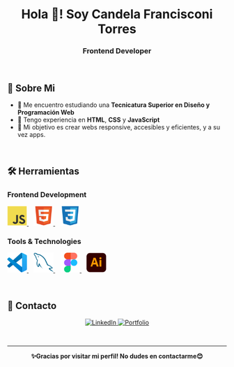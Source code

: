 <h1 align="center">Hola 👋! Soy Candela Francisconi Torres</h1>
<h3 align="center">Frontend Developer</h3>

<br>

## 🚀 Sobre Mi
- 🌱 Me encuentro estudiando una **Tecnicatura Superior en Diseño y Programación Web**
- 💼 Tengo experiencia en **HTML**, **CSS** y **JavaScript**
- 🎯 Mi objetivo es crear webs responsive, accesibles y eficientes, y a su vez apps.

<br>

## 🛠️ Herramientas

### Frontend Development
<p align="left">
  <a href="https://www.w3schools.com/js/" target="_blank" rel="noreferrer"> 
    <img src="https://raw.githubusercontent.com/devicons/devicon/master/icons/javascript/javascript-original.svg" alt="javascript" width="45" height="45"/> </a>&nbsp;&nbsp;
  <a href="www.w3schools.com/html/" target="_blank" rel="noreferrer"> 
    <img src="https://raw.githubusercontent.com/devicons/devicon/master/icons/html5/html5-original.svg" alt="html5" width="45" height="45"/> </a>&nbsp;&nbsp;
  <a href="https://www.w3schools.com/css/" target="_blank" rel="noreferrer"> 
    <img src="https://raw.githubusercontent.com/devicons/devicon/master/icons/css3/css3-original.svg" alt="css3" width="45" height="45"/> </a>
</p>


### Tools & Technologies
<p align="left">
  <a href="https://code.visualstudio.com/" target="_blank" rel="noreferrer"> 
    <img src="https://raw.githubusercontent.com/devicons/devicon/master/icons/vscode/vscode-original.svg" alt="vscode" width="45" height="45"/> </a>&nbsp;&nbsp;
   <a href="https://www.mysql.com/" target="_blank" rel="noreferrer"> 
    <img src="https://raw.githubusercontent.com/devicons/devicon/master/icons/mysql/mysql-original.svg" alt="mysql" width="45" height="45"/> </a>&nbsp;&nbsp;
  <a href="https://www.figma.com/" target="_blank" rel="noreferrer"> 
    <img src="https://raw.githubusercontent.com/devicons/devicon/master/icons/figma/figma-original.svg" alt="figma" width="45" height="45"/> </a>&nbsp;&nbsp;
  <a href="https://www.adobe.com/ar/products/illustrator.html" target="_blank" rel="noreferrer"> 
    <img src="https://raw.githubusercontent.com/devicons/devicon/master/icons/illustrator/illustrator-original.svg" alt="adobe-illustrator" width="45" height="45"/> </a>
</p>

<br>

<!--
## 📊 GitHub Analytics

<p align="center">
  <img width="48%" src="https://github-readme-stats.vercel.app/api?username=your-github-username&show_icons=true&theme=tokyonight&hide_border=true" />
  <img width="48%" src="https://github-readme-stats.vercel.app/api/top-langs/?username=your-github-username&layout=compact&theme=tokyonight&hide_border=true" />
</p>

<p align="center">
  <img width="48%" src="https://github-readme-streak-stats.herokuapp.com/?user=your-github-username&theme=tokyonight&hide_border=true" />
  <img width="48%" src="https://github-readme-stats.vercel.app/api/wakatime?username=your-wakatime-username&theme=tokyonight&hide_border=true" />
</p>

<br>
-->

## 🤝 Contacto

<p align="center">
  <a href="https://www.linkedin.com/in/candela-francisconi-torres/" target="_blank">
    <img src="https://img.shields.io/badge/LinkedIn-0077B5?style=for-the-badge&logo=linkedin&logoColor=white" alt="LinkedIn" />
  </a>
  <a href="https://candela-francisconi-torres.netlify.app/" target="_blank">
    <img src="https://img.shields.io/badge/Portfolio-000000?style=for-the-badge&logo=About.me&logoColor=white" alt="Portfolio" />
  </a>
</p>

<br>

<!--
## 🏆 GitHub Achievements

<p align="center">
  <img src="https://github-profile-trophy.vercel.app/?username=your-github-username&theme=darkhub&no-frame=true&margin-w=15&margin-h=15" />
</p>

<br>

## 📈 Contribution Activity

<p align="center">
  <img src="https://github-readme-activity-graph.vercel.app/graph?username=your-github-username&theme=tokyo-night&hide_border=true" />
</p>

<br>

<p align="center">
  <img src="https://komarev.com/ghpvc/?username=your-github-username&label=Profile%20views&color=0e75b6&style=flat" alt="Profile views" />
  <img src="https://img.shields.io/github/followers/your-github-username?label=Followers&style=social" alt="GitHub followers" />
</p>

--->

---

<p align="center">
  <strong>✨Gracias por visitar mi perfil! No dudes en contactarme😊</strong>
</p>
